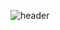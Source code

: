 ![header](https://capsule-render.vercel.app/api?type=waving&text=Ravenrex10&color=gradient&customColorList=29&&animation=fadeIn&height=200&fontColor=240003)
